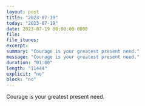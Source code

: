 ```yaml
---
layout: post
title: "2023-07-19"
today: "2023-07-19"
date: 2023-07-19 00:00:00 0000
file:
file_itunes:
excerpt:
summary: "Courage is your greatest present need."
message: "Courage is your greatest present need."
duration: "01:00"
length: "11444"
explicit: "no"
block: "no"
---
```

Courage is your greatest present need.

